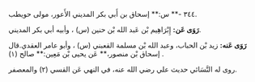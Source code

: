 ٣٤٤ -** س:** إسحاق بن أَبي بكر المديني الأَعور، مولى حويطب.

**رَوَى عَن:** إِبْرَاهِيم بْن عَبد الله بْن حنين (س) ، وأبيه أبي بكر المديني.

**رَوَى عَنه:** زيد بْن الحباب، وعبد الله بْن مسلمة القعبني (س) ، وأبو عامر العقدي.قال إسحاق بْن منصور،** عَن يحيى بْن مَعِين:** صالح (١) .

روى له النَّسَائي حديث علي رضي الله عنه، في النهي عَن القسي (٢) والمعصفر.